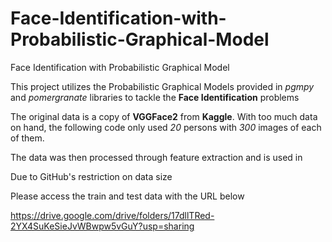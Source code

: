 # Face-Identification-with-Probabilistic-Graphical-Model

Face Identification with Probabilistic Graphical Model

This project utilizes the Probabilistic Graphical Models provided in *pgmpy* and *pomergranate* libraries to tackle the **Face Identification** problems

The original data is a copy of **VGGFace2** from **Kaggle**. With too much data on hand, the following code only used *20* persons with *300* images of each of them.

The data was then processed through feature extraction and is used in 

Due to GitHub's restriction on data size

Please access the train and test data with the URL below

https://drive.google.com/drive/folders/17dllTRed-2YX4SuKeSieJvWBwpw5vGuY?usp=sharing

